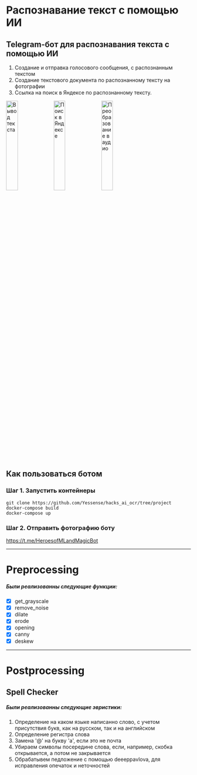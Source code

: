 # Распознавание текст с помощью ИИ

## Telegram-бот для распознавания текста с помощью ИИ

1. Создание и отправка голосового сообщения, с распознанным текстом
2. Создание текстового документа по распознанному тексту на фотографии
3. Ссылка на поиск в Яндексе по распознанному тексту.

<p float="left">
        <img src="/images/text.gif" width="25%" alt="Вывод текста"/>
        <img src="/images/yandex_search.gif" width="25%" alt="Поиск в Яндексе"/>
        <img src="/images/audio.gif" width="25%" alt="Преобразование в аудио"/>
</p>

## Как пользоваться ботом

### Шаг 1. Запустить контейнеры 

```shell
git clone https://github.com/Yessense/hacks_ai_ocr/tree/project
docker-compose build
docker-compose up
```

### Шаг 2. Отправить фотографию боту

https://t.me/HeroesofMLandMagicBot





---

# Preprocessing

##### Были реализованны следующие функции:

- [X] get_grayscale
- [X] remove_noise
- [X] dilate
- [X] erode
- [X] opening
- [X] canny
- [X] deskew

---

# Postprocessing

## Spell Checker

##### Были реализованны следующие эвристики:

1. Определение на каком языке написанно слово, с учетом присутствия букв, как на русском, так и на английском
2. Определение регистра слова
3. Замена '@' на букву 'а', если это не почта
4. Убираем символы посередине слова, если, например, скобка открывается, а потом не закрывается
5. Обрабатывем педложение с помощью deeeppavlova, для исправления опечаток и неточностей
